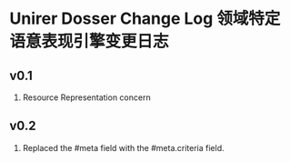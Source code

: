 # Unirer Dosser Change Log 领域特定语意表现引擎变更日志

## v0.1
1. Resource Representation concern

## v0.2
1. Replaced the #meta field with the #meta.criteria field.
